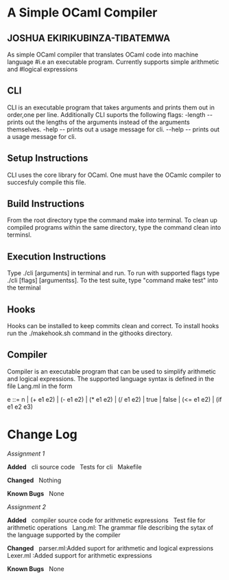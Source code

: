 # A Simple OCaml Compiler
## JOSHUA EKIRIKUBINZA-TIBATEMWA
As simple OCaml compiler that translates OCaml code into machine language
#i.e an executable program.  Currently supports simple arithmetic and
#logical expressions


## CLI
CLI is an executable program that takes arguments and prints them out in order,one per line. 
Additionally CLI suports the following flags:
-length -- prints out the lengths of the arguments instead of the arguments themselves.
-help -- prints out a usage message for cli.
--help -- prints out a usage message for cli.

## Setup Instructions
CLI uses the core library for OCaml. One must have the OCamlc compiler to succesfuly compile this file.

## Build Instructions
 From the root directory type the command make into terminal. To clean up compiled programs within the same directory, type the command clean into terminsl.

## Execution Instructions
Type ./cli  [arguments] in terminal and run. To run with supported flags type ./cli [flags] [argumentss].  To the test suite, type "command make test" into the terminal

## Hooks
Hooks can be installed to keep commits clean and correct. To install hooks run the ./makehook.sh command in the githooks directory.

## Compiler
Compiler is an executable program that can be used to simplify arithmetic
and logical expressions. The supported language syntax is defined in the
file Lang.ml in the form

e ::= n | (+ e1 e2) | (- e1 e2) | (* e1 e2) | (/ e1 e2)
    | true | false | (<= e1 e2) | (if e1 e2 e3)


# Change Log  
*Assignment 1*  

**Added**  
 cli source code  
 Tests for cli   
 Makefile  

**Changed**  
Nothing  

**Known Bugs**  
None  

*Assignment 2*  

**Added**  
 compiler source code for arithmetic expressions
  
 Test file for arithmetic operations
   
Lang.ml: The grammar file describing the sytax of the language supported by the compiler 

**Changed**  
parser.ml:Added suport for arithmetic and logical expressions  
Lexer.ml :Added support for arithmetic expressions 



**Known Bugs**  
None  

